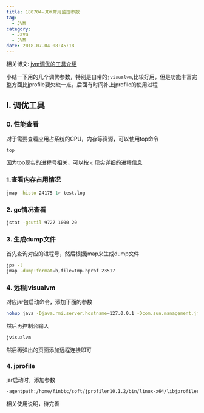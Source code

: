 ```yaml
---
title: 180704-JDK常用监控参数
tag:
  - JVM
category:
  - Java
  - JVM
date: 2018-07-04 08:45:18
---
```


相关博文: [jvm调优的工具介绍](https://liuyueyi.github.io/hexblog/2018/01/03/jvm%E8%B0%83%E4%BC%98%E7%9A%84%E5%B7%A5%E5%85%B7%E4%BB%8B%E7%BB%8D/)

小结一下用的几个调优参数，特别是自带的`jvisualvm`,比较好用，但是功能丰富完整方面比jprofile要欠缺一点，后面有时间补上jprofile的使用过程

## I. 调优工具

### 0. 性能查看

对于需要查看应用占系统的CPU，内存等资源，可以使用top命令

```sh
top
```

因为too现实的进程号相关，可以按 `c` 现实详细的进程信息

### 1.查看内存占用情况

```sh
jmap -histo 24175 1> test.log
```

### 2. gc情况查看

```sh
jstat -gcutil 9727 1000 20
```

### 3. 生成dump文件

首先查询对应的进程号，然后根据jmap来生成dump文件

```sh
jps -l
jmap -dump:format=b,file=tmp.hprof 23517
```

### 4. 远程jvisualvm

对应jar包启动命令，添加下面的参数

```sh
nohup java -Djava.rmi.server.hostname=127.0.0.1 -Dcom.sun.management.jmxremote -Dcom.sun.management.jmxremote.port=1099 -Dcom.sun.management.jmxremote.authenticate=false -Dcom.sun.management.jmxremote.ssl=false -jar test.jar "$@" > /dev/null 2>&1 &
```

然后再控制台输入

```sh
jvisualvm
```

然后再弹出的页面添加远程连接即可

### 4. jprofile

jar启动时，添加参数

```sh
-agentpath:/home/finbtc/soft/jprofiler10.1.2/bin/linux-x64/libjprofilerti.so=port=8849,no-wait
```

相关使用说明，待完善

